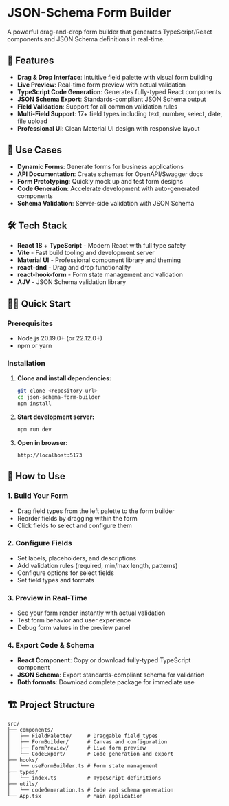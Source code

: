 # JSON-Schema Form Builder

A powerful drag-and-drop form builder that generates TypeScript/React components and JSON Schema definitions in real-time.

## 🚀 Features

- **Drag & Drop Interface**: Intuitive field palette with visual form building
- **Live Preview**: Real-time form preview with actual validation
- **TypeScript Code Generation**: Generates fully-typed React components
- **JSON Schema Export**: Standards-compliant JSON Schema output
- **Field Validation**: Support for all common validation rules
- **Multi-Field Support**: 17+ field types including text, number, select, date, file upload
- **Professional UI**: Clean Material UI design with responsive layout

## 🎯 Use Cases

- **Dynamic Forms**: Generate forms for business applications
- **API Documentation**: Create schemas for OpenAPI/Swagger docs
- **Form Prototyping**: Quickly mock up and test form designs
- **Code Generation**: Accelerate development with auto-generated components
- **Schema Validation**: Server-side validation with JSON Schema

## 🛠️ Tech Stack

- **React 18** + **TypeScript** - Modern React with full type safety
- **Vite** - Fast build tooling and development server
- **Material UI** - Professional component library and theming
- **react-dnd** - Drag and drop functionality
- **react-hook-form** - Form state management and validation
- **AJV** - JSON Schema validation library

## 🏃‍♂️ Quick Start

### Prerequisites
- Node.js 20.19.0+ (or 22.12.0+)
- npm or yarn

### Installation

1. **Clone and install dependencies:**
   ```bash
   git clone <repository-url>
   cd json-schema-form-builder
   npm install
   ```

2. **Start development server:**
   ```bash
   npm run dev
   ```

3. **Open in browser:**
   ```
   http://localhost:5173
   ```

## 📖 How to Use

### 1. Build Your Form
- Drag field types from the left palette to the form builder
- Reorder fields by dragging within the form
- Click fields to select and configure them

### 2. Configure Fields
- Set labels, placeholders, and descriptions
- Add validation rules (required, min/max length, patterns)
- Configure options for select fields
- Set field types and formats

### 3. Preview in Real-Time
- See your form render instantly with actual validation
- Test form behavior and user experience
- Debug form values in the preview panel

### 4. Export Code & Schema
- **React Component**: Copy or download fully-typed TypeScript component
- **JSON Schema**: Export standards-compliant schema for validation
- **Both formats**: Download complete package for immediate use

## 🏗️ Project Structure

```
src/
├── components/
│   ├── FieldPalette/     # Draggable field types
│   ├── FormBuilder/      # Canvas and configuration
│   ├── FormPreview/      # Live form preview
│   └── CodeExport/       # Code generation and export
├── hooks/
│   └── useFormBuilder.ts # Form state management
├── types/
│   └── index.ts          # TypeScript definitions
├── utils/
│   └── codeGeneration.ts # Code and schema generation
└── App.tsx               # Main application